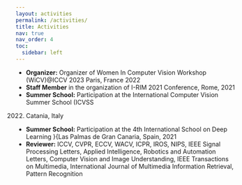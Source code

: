 ```yaml
---
layout: activities
permalink: /activities/
title: Activities
nav: true
nav_order: 4
toc:
  sidebar: left
---
```



- **Organizer:** Organizer of Women In Computer Vision Workshop (WiCV)@ICCV 2023 Paris, France
2022
- **Staff Member** in the organization of I-RIM 2021 Conference, Rome, 2021
- **Summer School:** Participation at the International Computer Vision Summer School (ICVSS
2022) Catania, Italy
- **Summer School:** Participation at the 4th International School on Deep Learning }{Las Palmas de Gran Canaria, Spain, 2021
- **Reviewer:** ICCV, CVPR, ECCV, WACV, ICPR, IROS, NIPS, IEEE Signal Processing Letters, Applied
Intelligence, Robotics and Automation Letters, Computer Vision and Image Understanding, IEEE
Transactions on Multimedia, International Journal of Multimedia Information Retrieval, Pattern
Recognition
